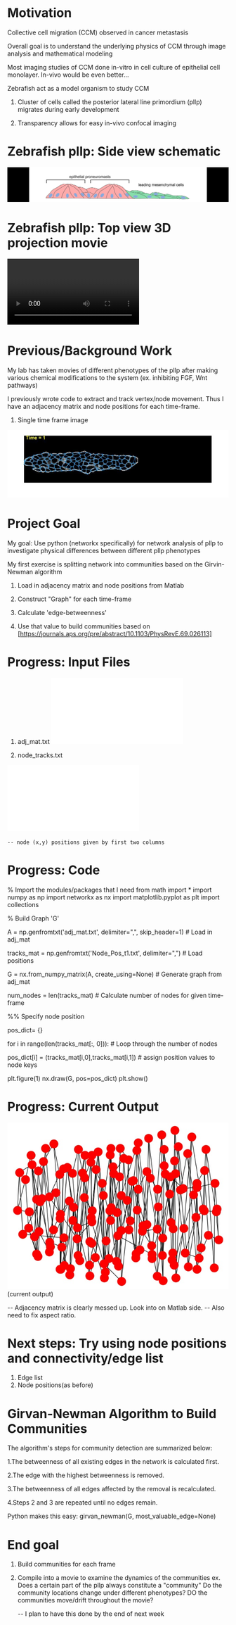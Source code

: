 
# Motivation

Collective cell migration (CCM) observed in cancer metastasis

Overall goal is to understand the underlying physics of CCM through image analysis and mathematical modeling

Most imaging studies of CCM done in-vitro in cell culture of epithelial cell monolayer. In-vivo would be even better...

Zebrafish act as a model organism to study CCM
   
   1. Cluster of cells called the posterior lateral line primordium (pllp) migrates during early development
   
   2. Transparency allows for easy in-vivo confocal imaging
    
# Zebrafish pllp: Side view schematic
    
  ![alt text](../images/pllp_side_schematic.jpg)
    
# Zebrafish pllp: Top view 3D projection movie
    
  ![alt text](../images/pllp_movie.avi)
    
# Previous/Background Work

My lab has taken movies of different phenotypes of the pllp after making various chemical modifications to the system
    (ex. inhibiting FGF, Wnt pathways)
  
I previously wrote code to extract and track vertex/node movement. Thus I have an adjacency matrix and node positions for each time-frame.

1. Single time frame image

![alt text](../images/newtork_image.jpg)


# Project Goal
My goal: Use python (networkx specifically) for network analysis of pllp to investigate physical differences between different pllp phenotypes

My first exercise is splitting network into communities based on the Girvin-Newman algorithm 
    
   1. Load in adjacency matrix and node positions from Matlab
    
   2. Construct "Graph" for each time-frame
    
   3. Calculate 'edge-betweenness'
    
   4. Use that value to build communities based on [https://journals.aps.org/pre/abstract/10.1103/PhysRevE.69.026113]
    
# Progress: Input Files

1. adj_mat.txt
![alt text](../images/adj_mat.pdf)

2. node_tracks.txt

![alt text](../images/tracks.pdf)

    -- node (x,y) positions given by first two columns

# Progress: Code
% Import the modules/packages that I need
from math import *
import numpy as np
import networkx as nx
import matplotlib.pyplot as plt
import collections

% Build Graph 'G'

A = np.genfromtxt('adj_mat.txt', delimiter=",", skip_header=1)  # Load in adj_mat

tracks_mat = np.genfromtxt('Node_Pos_t1.txt', delimiter=",")  # Load positions

G = nx.from_numpy_matrix(A, create_using=None)  # Generate graph from adj_mat


num_nodes = len(tracks_mat) # Calculate number of nodes for given time-frame
 
%% Specify node position

pos_dict= {} 

for i in range(len(tracks_mat[:, 0])): # Loop through the number of nodes

   pos_dict[i] = (tracks_mat[i,0],tracks_mat[i,1]) # assign position values to node keys

plt.figure(1)
nx.draw(G, pos=pos_dict)
plt.show()

# Progress: Current Output

![alt text](../images/first_try_network.jpg) (current output)

-- Adjacency matrix is clearly messed up. Look into on Matlab side. 
-- Also need to fix aspect ratio. 

# Next steps: Try using node positions and connectivity/edge list
1. Edge list
2. Node positions(as before)

# Girvan-Newman Algorithm to Build Communities

The algorithm's steps for community detection are summarized below:

1.The betweenness of all existing edges in the network is calculated first.

2.The edge with the highest betweenness is removed.

3.The betweenness of all edges affected by the removal is recalculated.

4.Steps 2 and 3 are repeated until no edges remain.

Python makes this easy: girvan_newman(G, most_valuable_edge=None)

# End goal
1. Build communities for each frame
2. Compile into a movie to examine the dynamics of the communities
    ex. Does a certain part of the pllp always constitute a "community"
        Do the community locations change under different phenotypes?
        DO the communities move/drift throughout the movie?
        
    -- I plan to have this done by the end of next week